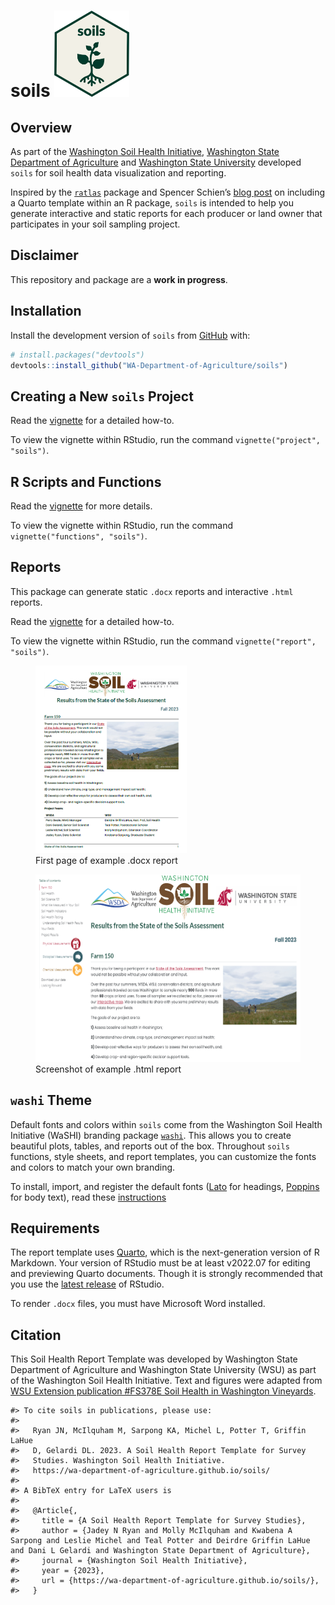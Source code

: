 
# soils <a href="https://wa-department-of-agriculture.github.io/soils/"><img src="man/figures/logo.svg" data-align="right" height="138" /></a>

<!-- badges: start -->
<!-- badges: end -->

## Overview

As part of the [Washington Soil Health
Initiative](https://washingtonsoilhealthinitiative.com/), [Washington
State Department of
Agriculture](https://agr.wa.gov/departments/land-and-water/natural-resources/soil-health)
and [Washington State University](https://soilhealth.wsu.edu/) developed
`soils` for soil health data visualization and reporting.

Inspired by the [`ratlas`](https://github.com/atlas-aai/ratlas) package
and Spencer Schien’s [blog
post](https://spencerschien.info/post/r_for_nonprofits/quarto_template/)
on including a Quarto template within an R package, `soils` is intended
to help you generate interactive and static reports for each producer or
land owner that participates in your soil sampling project.

## Disclaimer

This repository and package are a **work in progress**.

## Installation

Install the development version of `soils` from
[GitHub](https://github.com/) with:

``` r
# install.packages("devtools")
devtools::install_github("WA-Department-of-Agriculture/soils")
```

## Creating a New `soils` Project

Read the
[vignette](https://wa-department-of-agriculture.github.io/soils/articles/project.html)
for a detailed how-to.

To view the vignette within RStudio, run the command
`vignette("project", "soils")`.

## R Scripts and Functions

Read the
[vignette](https://wa-department-of-agriculture.github.io/soils/articles/functions.html)
for more details.

To view the vignette within RStudio, run the command
`vignette("functions", "soils")`.

## Reports

This package can generate static `.docx` reports and interactive `.html`
reports.

Read the
[vignette](https://wa-department-of-agriculture.github.io/soils/articles/report.html)
for a detailed how-to.

To view the vignette within RStudio, run the command
`vignette("report", "soils")`.

<figure>
<img src="man/figures/report_docx.png"
data-fig-alt="First page of example .docx report" height="300"
alt="First page of example .docx report" />
<figcaption aria-hidden="true">First page of example .docx
report</figcaption>
</figure>

<figure>
<img src="man/figures/report_html.png"
data-fig-alt="Screenshot of .html report" height="300"
alt="Screenshot of example .html report" />
<figcaption aria-hidden="true">Screenshot of example .html
report</figcaption>
</figure>

## `washi` Theme

Default fonts and colors within `soils` come from the Washington Soil
Health Initiative (WaSHI) branding package
[`washi`](https://wa-department-of-agriculture.github.io/washi/). This
allows you to create beautiful plots, tables, and reports out of the
box. Throughout `soils` functions, style sheets, and report templates,
you can customize the fonts and colors to match your own branding.

To install, import, and register the default fonts
([Lato](https://fonts.google.com/specimen/Lato?query=lato) for headings,
[Poppins](https://fonts.google.com/specimen/Poppins?query=poppins) for
body text), read these
[instructions](https://wa-department-of-agriculture.github.io/washi/#requirements.)

## Requirements

The report template uses [Quarto](https://quarto.org/docs/get-started/),
which is the next-generation version of R Markdown. Your version of
RStudio must be at least v2022.07 for editing and previewing Quarto
documents. Though it is strongly recommended that you use the [latest
release](https://posit.co/download/rstudio-desktop/) of RStudio.

To render `.docx` files, you must have Microsoft Word installed.

## Citation

This Soil Health Report Template was developed by Washington State
Department of Agriculture and Washington State University (WSU) as part
of the Washington Soil Health Initiative. Text and figures were adapted
from [WSU Extension publication \#FS378E Soil Health in Washington
Vineyards](https://pubs.extension.wsu.edu/soil-health-in-washington-vineyards "WSU Extension publication").

    #> To cite soils in publications, please use:
    #> 
    #>   Ryan JN, McIlquham M, Sarpong KA, Michel L, Potter T, Griffin LaHue
    #>   D, Gelardi DL. 2023. A Soil Health Report Template for Survey
    #>   Studies. Washington Soil Health Initiative.
    #>   https://wa-department-of-agriculture.github.io/soils/
    #> 
    #> A BibTeX entry for LaTeX users is
    #> 
    #>   @Article{,
    #>     title = {A Soil Health Report Template for Survey Studies},
    #>     author = {Jadey N Ryan and Molly McIlquham and Kwabena A Sarpong and Leslie Michel and Teal Potter and Deirdre Griffin LaHue and Dani L Gelardi and Washington State Department of Agriculture},
    #>     journal = {Washington Soil Health Initiative},
    #>     year = {2023},
    #>     url = {https://wa-department-of-agriculture.github.io/soils/},
    #>   }
